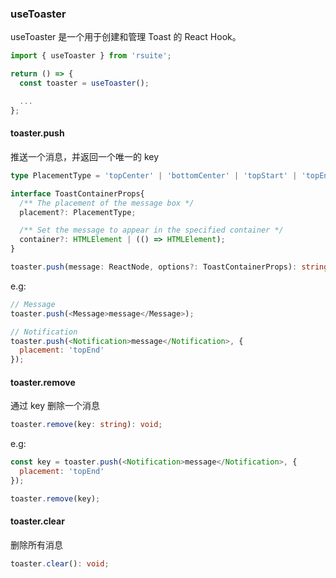 ### useToaster

useToaster 是一个用于创建和管理 Toast 的 React Hook。

```ts
import { useToaster } from 'rsuite';

return () => {
  const toaster = useToaster();

  ...
};
```

#### toaster.push

推送一个消息，并返回一个唯一的 key

```ts
type PlacementType = 'topCenter' | 'bottomCenter' | 'topStart' | 'topEnd' | 'bottomStart' | 'bottomEnd';

interface ToastContainerProps{
  /** The placement of the message box */
  placement?: PlacementType;

  /** Set the message to appear in the specified container */
  container?: HTMLElement | (() => HTMLElement);
}

toaster.push(message: ReactNode, options?: ToastContainerProps): string;
```

e.g:

```js
// Message
toaster.push(<Message>message</Message>);

// Notification
toaster.push(<Notification>message</Notification>, {
  placement: 'topEnd'
});
```

#### toaster.remove

通过 key 删除一个消息

```ts
toaster.remove(key: string): void;
```

e.g:

```js
const key = toaster.push(<Notification>message</Notification>, {
  placement: 'topEnd'
});

toaster.remove(key);
```

#### toaster.clear

删除所有消息

```ts
toaster.clear(): void;
```
